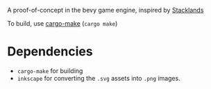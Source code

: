 A proof-of-concept in the bevy game engine, inspired by [Stacklands](https://store.steampowered.com/app/1948280/Stacklands/)

To build, use [cargo-make](https://github.com/sagiegurari/cargo-make) (`cargo make`)

# Dependencies
- `cargo-make` for building
- `inkscape` for converting the `.svg` assets into `.png` images.